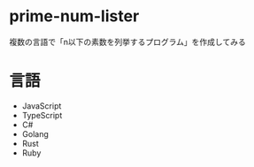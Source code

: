 # prime-num-lister
複数の言語で「n以下の素数を列挙するプログラム」を作成してみる

# 言語
- JavaScript
- TypeScript
- C#
- Golang
- Rust
- Ruby